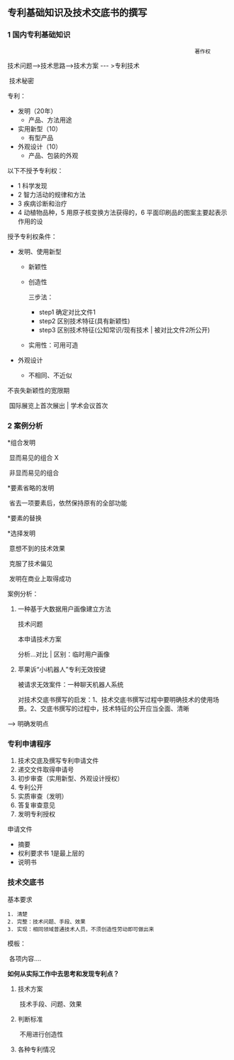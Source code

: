 ## 专利基础知识及技术交底书的撰写

### 1 国内专利基础知识

 															   著作权

技术问题-->技术思路-->技术方案 --- >专利技术

​																技术秘密

专利：

+ 发明（20年）
  + 产品、方法用途
+ 实用新型（10）
  + 有型产品
+ 外观设计（10）
  + 产品、包装的外观

以下不授予专利权：

+ 1 科学发现
+ 2 智力活动的规律和方法
+ 3 疾病诊断和治疗
+ 4 动植物品种，5 用原子核变换方法获得的，6 平面印刷品的图案主要起表示作用的设

授予专利权条件：

 + 发明、使用新型

    + 新颖性

    + 创造性

      三步法：

       + step1 确定对比文件1
       + step2 区别技术特征(具有新颖性)
       + step3 区别技术特征(公知常识/现有技术 | 被对比文件2所公开)

   	+ 实用性：可用可造

+ 外观设计
  + 不相同、不近似

不丧失新颖性的宽限期

​	国际展览上首次展出 | 学术会议首次

### 2 案例分析

*组合发明

​	显而易见的组合 X

​	非显而易见的组合 

*要素省略的发明

​	省去一项要素后，依然保持原有的全部功能

*要素的替换

*选择发明

​	意想不到的技术效果

​	克服了技术偏见

​	发明在商业上取得成功

案例分析：

1. 一种基于大数据用户画像建立方法

   技术问题

   本申请技术方案

   分析...对比 | 区别：临时用户画像

2. 苹果诉“小i机器人”专利无效按键

   被请求无效案件：一种聊天机器人系统

   对技术交底书撰写的启发：1、技术交底书撰写过程中要明确技术的使用场景。2、交底书撰写的过程中，技术特征的公开应当全面、清晰

--> 明确发明点

### 专利申请程序

1. 技术交底及撰写专利申请文件
2. 递交文件取得申请号
3. 初步审查（实用新型、外观设计授权）
4. 专利公开
5. 实质审查（发明）
6. 答复审查意见
7. 发明专利授权

申请文件

+ 摘要
+ 权利要求书 1是最上层的
+ 说明书

### 技术交底书

基本要求

	1. 清楚
 	2. 完整：技术问题、手段、效果
 	3. 实现：相同领域普通技术人员，不须创造性劳动即可做出来

模板：

​	各项内容....



**如何从实际工作中去思考和发现专利点？**

1. 技术方案

   ​	技术手段、问题、效果

2. 判断标准

   ​	不用进行创造性

3. 各种专利情况